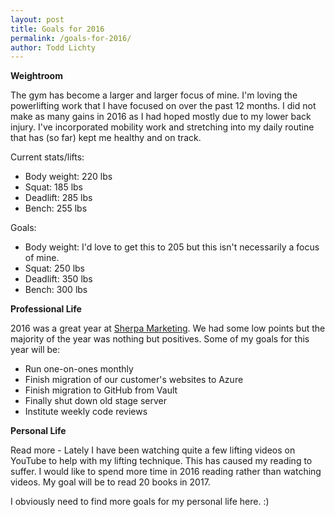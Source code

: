 ```yaml
---
layout: post
title: Goals for 2016
permalink: /goals-for-2016/
author: Todd Lichty
---
```

<!--kg-card-begin: markdown--><p><strong>Weightroom</strong></p>
<p>The gym has become a larger and larger focus of mine. I'm loving the powerlifting work that I have focused on over the past 12 months. I did not make as many gains in 2016 as I had hoped mostly due to my lower back injury. I've incorporated mobility work and stretching into my daily routine that has (so far) kept me healthy and on track.</p>
<p>Current stats/lifts:</p>
<ul>
<li>Body weight: 220 lbs</li>
<li>Squat: 185 lbs</li>
<li>Deadlift: 285 lbs</li>
<li>Bench: 255 lbs</li>
</ul>
<p>Goals:</p>
<ul>
<li>Body weight: I'd love to get this to 205 but this isn't necessarily a focus of mine.</li>
<li>Squat: 250 lbs</li>
<li>Deadlift: 350 lbs</li>
<li>Bench: 300 lbs</li>
</ul>
<p><strong>Professional Life</strong></p>
<p>2016 was a great year at <a href="http://www.sherpamarketing.ca">Sherpa Marketing</a>. We had some low points but the majority of the year was nothing but positives. Some of my goals for this year will be:</p>
<ul>
<li>Run one-on-ones monthly</li>
<li>Finish migration of our customer's websites to Azure</li>
<li>Finish migration to GitHub from Vault</li>
<li>Finally shut down old stage server</li>
<li>Institute weekly code reviews</li>
</ul>
<p><strong>Personal Life</strong></p>
<p>Read more - Lately I have been watching quite a few lifting videos on YouTube to help with my lifting technique. This has caused my reading to suffer. I would like to spend more time in 2016 reading rather than watching videos. My goal will be to read 20 books in 2017.</p>
<p>I obviously need to find more goals for my personal life here. :)</p>
<!--kg-card-end: markdown-->